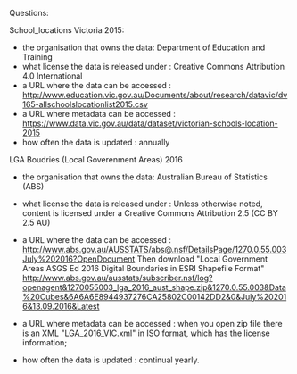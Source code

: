 
Questions:

School_locations Victoria 2015:

* the organisation that owns the data:  Department of Education and Training
* what license the data is released under : Creative Commons Attribution 4.0 International
* a URL where the data can be accessed : http://www.education.vic.gov.au/Documents/about/research/datavic/dv165-allschoolslocationlist2015.csv
* a URL where metadata can be accessed : https://www.data.vic.gov.au/data/dataset/victorian-schools-location-2015
* how often the data is updated : annually


LGA Boudries (Local Goverenment Areas) 2016


* the organisation that owns the data:  Australian Bureau of Statistics (ABS)
* what license the data is released under : Unless otherwise noted, content is licensed under a Creative Commons Attribution 2.5 (CC BY 2.5 AU) 
* a URL where the data can be accessed : http://www.abs.gov.au/AUSSTATS/abs@.nsf/DetailsPage/1270.0.55.003July%202016?OpenDocument
Then download "Local Government Areas ASGS Ed 2016 Digital Boundaries in ESRI Shapefile Format"
http://www.abs.gov.au/ausstats/subscriber.nsf/log?openagent&1270055003_lga_2016_aust_shape.zip&1270.0.55.003&Data%20Cubes&6A6A6E8944937276CA25802C00142DD2&0&July%202016&13.09.2016&Latest
 
* a URL where metadata can be accessed : when you open zip file there is an XML "LGA_2016_VIC.xml" in ISO format, which has the license information;
* how often the data is updated : continual yearly.


